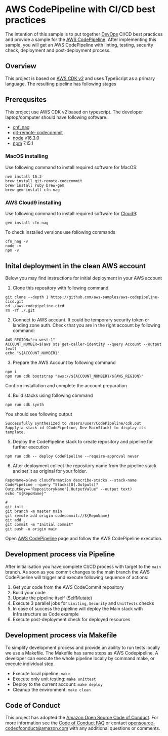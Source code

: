 # AWS CodePipeline with CI/CD best practices
The intention of this sample is to put together [DevOps](https://aws.amazon.com/training/learn-about/devops/) CI/CD best practices and provide a sample for the [AWS CodePipeline](https://aws.amazon.com/codepipeline/).
After implementing this sample, you will get an AWS CodePipeline with linting, testing, security check, deployment and post-deployment process.
## Overview
This project is based on [AWS CDK v2](https://docs.aws.amazon.com/cdk/api/v2/docs/aws-construct-library.html) and uses TypeScript as a primary language.
The resulting pipeline has following stages

## Prerequsites

This project use AWS CDK v2 based on typescript. The developer laptop/computer should have following software.
* [cnf_nag](https://github.com/stelligent/cfn_nag)
* [git-remote-codecommit](https://docs.aws.amazon.com/codecommit/latest/userguide/setting-up-git-remote-codecommit.html)
* [node](https://github.com/nvm-sh/nvm) v16.3.0
* [npm](https://github.com/nvm-sh/nvm) 7.15.1


### MacOS installing

Use following command to install required software for MacOS:
```
nvm install 16.3
brew install git-remote-codecommit
brew install ruby brew-gem
brew gem install cfn-nag
```

### AWS Cloud9 installing

Use following command to install required software for [Cloud9](https://aws.amazon.com/cloud9/):
```
gem install cfn-nag
```

To check installed versions use following commands
```
cfn_nag -v
node -v
npm -v
```

## Inital deployment in the clean AWS account
Below you may find instructions for initial deployment in your AWS account

1. Clone this repository with following command.

```
git clone --depth 1 https://github.com/aws-samples/aws-codepipeline-cicd.git
cd ./aws-codepipeline-cicd
rm -rf ./.git
```

2. Connect to AWS account. It could be temporary security token or landing zone auth. Check that you are in the right account by following command:

```
AWS_REGION="eu-west-1"
ACCOUNT_NUMBER=$(aws sts get-caller-identity --query Account --output text)
echo "${ACCOUNT_NUMBER}"
```

3. Prepare the AWS Account by following command

```
npm i
npm run cdk bootstrap "aws://${ACCOUNT_NUMBER}/${AWS_REGION}"
```
Confirm installation and complete the account preparation

4. Build stacks using following command

```
npm run cdk synth
```

You should see following output
```
Successfully synthesized to /Users/user/CodePipeline/cdk.out
Supply a stack id (CodePipeline, Dev-MainStack) to display its template.
```

5. Deploy the CodePipeline stack to create repository and pipeline for further execution

```
npm run cdk -- deploy CodePipeline --require-approval never
```

6. After deployment collect the repository name from the pipeline stack and set it as original for your folder.

```
RepoName=$(aws cloudformation describe-stacks --stack-name CodePipeline --query "Stacks[0].Outputs[?OutputKey=='RepositoryName'].OutputValue" --output text)
echo "${RepoName}"

#
git init
git branch -m master main
git remote add origin codecommit://${RepoName}
git add .
git commit -m "Initial commit"
git push -u origin main
```

Open [AWS CodePipeline](https://console.aws.amazon.com/codesuite/codepipeline/pipelines) page and follow the AWS CodePipeline execution.

## Development process via Pipeline

After initialisation you have complete CI/CD process with target to the `main` branch. As soon as you commit changes to the main branch the AWS CodePipeline will trigger and execute following sequence of actions:
1. Get your code from the AWS CodeCommit repository
2. Build your code
3. Update the pipeline itself (SelfMutate)
4. Execute 3 parallel jobs for `Liniting`, `Security` and `UnitTests` checks
5. In case of success the pipeline will deploy the Main stack with Infrastructure as Code example
6. Execute post-deployment check for deployed resources

## Development process via Makefile

To simplify development process and provide an ability to run tests locally we use a Makefile. The Makefile has same steps as AWS Codepipeline. A developer can execute the whole pipeline locally by command make, or execute individual step.

* Execute local pipeline: `make`
* Execute only unit testing: `make unittest`
* Deploy to the current account: `make deploy`
* Cleanup the environment: `make clean`


## Code of Conduct
This project has adopted the [Amazon Open Source Code of Conduct](https://aws.github.io/code-of-conduct).
For more information see the [Code of Conduct FAQ](https://aws.github.io/code-of-conduct-faq) or contact
opensource-codeofconduct@amazon.com with any additional questions or comments.
